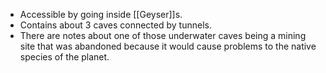 - Accessible by going inside [[Geyser]]s.
- Contains about 3 caves connected by tunnels.
- There are notes about one of those underwater caves being a mining site that was abandoned because it would cause problems to the native species of the planet.